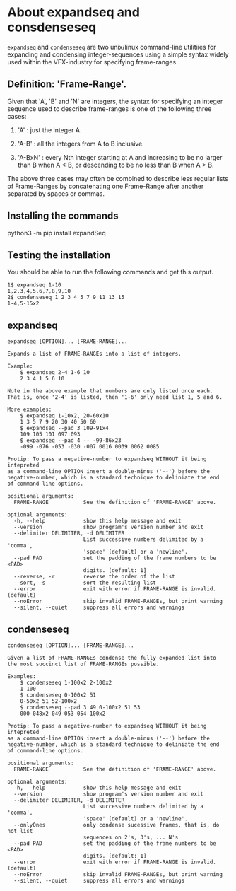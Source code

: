 # About expandseq and consdenseseq

`expandseq` and `condenseseq` are two unix/linux command-line utilitiies 
for expanding and condensing
integer-sequences using a simple syntax widely used within
the VFX-industry for specifying frame-ranges.

## Definition: 'Frame-Range'.

Given that 'A', 'B' and 'N' are integers, the syntax
for specifying an integer sequence used to describe
frame-ranges is one of the following three cases:

1. 'A' : just the integer A.

2. 'A-B' : all the integers from A to B inclusive.

3. 'A-BxN' : every Nth integer starting at A and increasing
to be no larger than B when A < B, or descending
to be no less than B when A > B.

The above three cases may often be combined to describe
less regular lists of Frame-Ranges by concatenating one
Frame-Range after another separated by spaces or commas.

## Installing the commands

python3 -m pip install expandSeq

## Testing the installation

You should be able to run the following commands and get this output.

```
1$ expandseq 1-10
1,2,3,4,5,6,7,8,9,10
2$ condenseseq 1 2 3 4 5 7 9 11 13 15
1-4,5-15x2
```

## expandseq

```
expandseq [OPTION]... [FRAME-RANGE]...

Expands a list of FRAME-RANGEs into a list of integers.

Example:
    $ expandseq 2-4 1-6 10
    2 3 4 1 5 6 10

Note in the above example that numbers are only listed once each.
That is, once '2-4' is listed, then '1-6' only need list 1, 5 and 6.

More examples:
    $ expandseq 1-10x2, 20-60x10
    1 3 5 7 9 20 30 40 50 60
    $ expandseq --pad 3 109-91x4
    109 105 101 097 093
    $ expandseq --pad 4 -- -99-86x23
    -099 -076 -053 -030 -007 0016 0039 0062 0085

Protip: To pass a negative-number to expandseq WITHOUT it being intepreted
as a command-line OPTION insert a double-minus ('--') before the
negative-number, which is a standard technique to deliniate the end
of command-line options.

positional arguments:
  FRAME-RANGE           See the definition of 'FRAME-RANGE' above.

optional arguments:
  -h, --help            show this help message and exit
  --version             show program's version number and exit
  --delimiter DELIMITER, -d DELIMITER
                        List successive numbers delimited by a 'comma',
                        'space' (default) or a 'newline'.
  --pad PAD             set the padding of the frame numbers to be <PAD>
                        digits. [default: 1]
  --reverse, -r         reverse the order of the list
  --sort, -s            sort the resulting list
  --error               exit with error if FRAME-RANGE is invalid. (default)
  --noError             skip invalid FRAME-RANGEs, but print warning
  --silent, --quiet     suppress all errors and warnings
```

## condenseseq

```
condenseseq [OPTION]... [FRAME-RANGE]...

Given a list of FRAME-RANGEs condense the fully expanded list into
the most succinct list of FRAME-RANGEs possible.

Examples:
    $ condenseseq 1-100x2 2-100x2
    1-100
    $ condenseseq 0-100x2 51
    0-50x2 51 52-100x2
    $ condenseseq --pad 3 49 0-100x2 51 53
    000-048x2 049-053 054-100x2

Protip: To pass a negative-number to expandseq WITHOUT it being intepreted
as a command-line OPTION insert a double-minus ('--') before the
negative-number, which is a standard technique to deliniate the end
of command-line options.

positional arguments:
  FRAME-RANGE           See the definition of 'FRAME-RANGE' above.

optional arguments:
  -h, --help            show this help message and exit
  --version             show program's version number and exit
  --delimiter DELIMITER, -d DELIMITER
                        List successive numbers delimited by a 'comma',
                        'space' (default) or a 'newline'.
  --onlyOnes            only condense sucessive frames, that is, do not list
                        sequences on 2's, 3's, ... N's
  --pad PAD             set the padding of the frame numbers to be <PAD>
                        digits. [default: 1]
  --error               exit with error if FRAME-RANGE is invalid. (default)
  --noError             skip invalid FRAME-RANGEs, but print warning
  --silent, --quiet     suppress all errors and warnings

```
